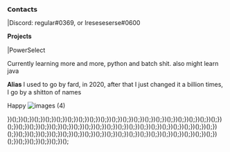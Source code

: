 𝗖𝗼𝗻𝘁𝗮𝗰𝘁𝘀

|Discord: regular#0369, or lreseseserse#0600

𝐏𝐫𝐨𝐣𝐞𝐜𝐭𝐬

|PowerSelect

Currently learning more and more, python and batch shit.
also might learn java


𝐀𝐥𝐢𝐚𝐬
I used to go by fard, in 2020, after that I just changed it a billion times, I go by a shitton of names

Happy ![images (4)](https://user-images.githubusercontent.com/72821945/163728077-0196e82a-c967-4348-b3cb-bc361a33c6ff.jpeg)


})();})();})();})();})();})();})();})();})();})();})();})();})();})();})();})();})();})();})();})();})();})();})();})();})();})();})();})();})();})();})();})();})();})();})();})();})();})();})();})();})();})();})();})();})();})();})();})();})();})();})();})();})();})();})();})();})();})();})();})();})();})();})();
